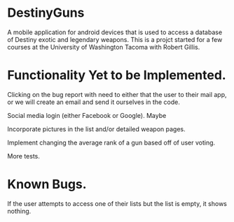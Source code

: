 # DestinyGuns
A mobile application for android devices that is used to access a database of Destiny exotic and 
legendary weapons. This is a projct started for a few courses at the University of Washington 
Tacoma with Robert Gillis.

# Functionality Yet to be Implemented.
Clicking on the bug report with need to either that the user to their mail app, or we will create 
an email and send it ourselves in the code.

Social media login (either Facebook or Google). Maybe

Incorporate pictures in the list and/or detailed weapon pages.

Implement changing the average rank of a gun based off of user voting.

More tests.

# Known Bugs.

If the user attempts to access one of their lists but the list is empty, it shows nothing.
